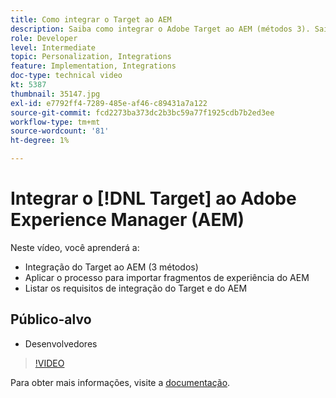 ```yaml
---
title: Como integrar o Target ao AEM
description: Saiba como integrar o Adobe Target ao AEM (métodos 3). Saiba como aplicar o processo para importar fragmentos de experiência do AEM. Conheça os requisitos de integração do Adobe Target e do AEM.
role: Developer
level: Intermediate
topic: Personalization, Integrations
feature: Implementation, Integrations
doc-type: technical video
kt: 5387
thumbnail: 35147.jpg
exl-id: e7792ff4-7289-485e-af46-c89431a7a122
source-git-commit: fcd2273ba373dc2b3bc59a77f1925cdb7b2ed3ee
workflow-type: tm+mt
source-wordcount: '81'
ht-degree: 1%

---
```


# Integrar o [!DNL Target] ao Adobe Experience Manager (AEM)

Neste vídeo, você aprenderá a:

* Integração do Target ao AEM (3 métodos)
* Aplicar o processo para importar fragmentos de experiência do AEM
* Listar os requisitos de integração do Target e do AEM

## Público-alvo

* Desenvolvedores

>[!VIDEO](https://video.tv.adobe.com/v/35147/?quality=12)

Para obter mais informações, visite a [documentação](https://experienceleague.adobe.com/docs/target/using/experiences/offers/aem-experience-fragments.html?lang=en).
